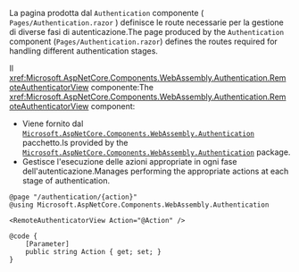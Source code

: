 <span data-ttu-id="ab1e4-101">La pagina prodotta dal `Authentication` componente ( `Pages/Authentication.razor` ) definisce le route necessarie per la gestione di diverse fasi di autenticazione.</span><span class="sxs-lookup"><span data-stu-id="ab1e4-101">The page produced by the `Authentication` component (`Pages/Authentication.razor`) defines the routes required for handling different authentication stages.</span></span>

<span data-ttu-id="ab1e4-102">Il <xref:Microsoft.AspNetCore.Components.WebAssembly.Authentication.RemoteAuthenticatorView> componente:</span><span class="sxs-lookup"><span data-stu-id="ab1e4-102">The <xref:Microsoft.AspNetCore.Components.WebAssembly.Authentication.RemoteAuthenticatorView> component:</span></span>

* <span data-ttu-id="ab1e4-103">Viene fornito dal [`Microsoft.AspNetCore.Components.WebAssembly.Authentication`](https://www.nuget.org/packages/Microsoft.AspNetCore.Components.WebAssembly.Authentication/) pacchetto.</span><span class="sxs-lookup"><span data-stu-id="ab1e4-103">Is provided by the [`Microsoft.AspNetCore.Components.WebAssembly.Authentication`](https://www.nuget.org/packages/Microsoft.AspNetCore.Components.WebAssembly.Authentication/) package.</span></span>
* <span data-ttu-id="ab1e4-104">Gestisce l'esecuzione delle azioni appropriate in ogni fase dell'autenticazione.</span><span class="sxs-lookup"><span data-stu-id="ab1e4-104">Manages performing the appropriate actions at each stage of authentication.</span></span>

```razor
@page "/authentication/{action}"
@using Microsoft.AspNetCore.Components.WebAssembly.Authentication

<RemoteAuthenticatorView Action="@Action" />

@code {
    [Parameter]
    public string Action { get; set; }
}
```
